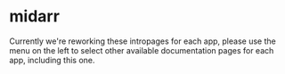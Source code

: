 # midarr

Currently we're reworking these intropages for each app, please use the menu on the left to select other available documentation pages for each app, including this one.
